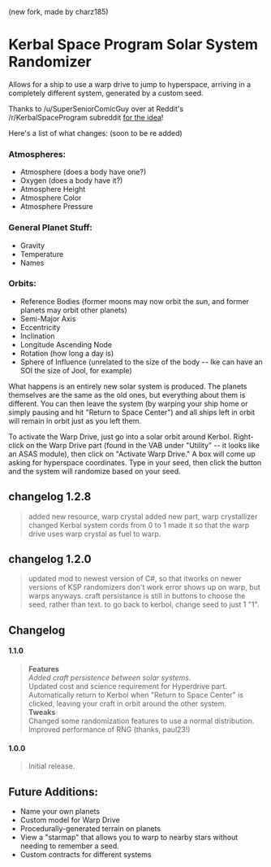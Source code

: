 (new fork, made by charz185)

# Kerbal Space Program Solar System Randomizer

Allows for a ship to use a warp drive to jump to hyperspace, arriving in a completely different system, generated by a custom seed.

Thanks to /u/SuperSeniorComicGuy over at Reddit's /r/KerbalSpaceProgram subreddit [for the idea](http://www.reddit.com/r/KerbalSpaceProgram/comments/2jcwb1/beta_than_ever_the_future_of_ksp/clakjdc)!


Here's a list of what changes:
(soon to be re added)
### Atmospheres:  
* Atmosphere (does a body have one?)  
* Oxygen (does a body have it?)  
* Atmosphere Height  
* Atmosphere Color  
* Atmosphere Pressure

### General Planet Stuff:  
* Gravity  
* Temperature  
* Names  

### Orbits:  
* Reference Bodies (former moons may now orbit the sun, and former planets may orbit other planets)  
* Semi-Major Axis  
* Eccentricity  
* Inclination  
* Longitude Ascending Node  
* Rotation (how long a day is)  
* Sphere of Influence (unrelated to the size of the body -- Ike can have an SOI the size of Jool, for example)  

What happens is an entirely new solar system is produced. The planets themselves are the same as the old ones, but everything about them is different. You can then leave the system (by warping your ship home or simply pausing and hit "Return to Space Center") and all ships left in orbit will remain in orbit just as you left them.

To activate the Warp Drive, just go into a solar orbit around Kerbol. Right-click on the Warp Drive part (found in the VAB under "Utility" -- it looks like an ASAS module), then click on "Activate Warp Drive." A box will come up asking for hyperspace coordinates. Type in your seed, then click the button and the system will randomize based on your seed.
## changelog 1.2.8
> added new resource, warp crystal
> added new part, warp crystallizer
> changed Kerbal system cords from 0 to 1
> made it so that the warp drive uses warp crystal as fuel to warp.

## changelog 1.2.0
> updated mod to newest version of C#, so that itworks on newer versions of KSP
> randomizers don't work
> error shows up on warp, but warps anyways.
> craft persistance is still in
> buttons to choose the seed, rather than text.
> to go back to kerbol, change seed to just 1 "1".


## Changelog
#### 1.1.0
> **Features**     
> *Added craft persistence between solar systems.*  
> Updated cost and science requirement for Hyperdrive part.  
> Automatically return to Kerbol when "Return to Space Center" is clicked, leaving your craft in orbit around the other system.  
> **Tweaks**  
> Changed some randomization features to use a normal distribution.  
> Improved performance of RNG (thanks, paul23!)  

#### 1.0.0  
> Initial release.

## Future Additions: 
* Name your own planets  
* Custom model for Warp Drive  
* Procedurally-generated terrain on planets  
* View a "starmap" that allows you to warp to nearby stars without needing to remember a seed.  
* Custom contracts for different systems
